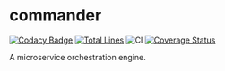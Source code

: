 # commander

[![Codacy Badge](https://api.codacy.com/project/badge/Grade/6d05cac8cf2c4185bfc5568a9b0d14f4)](https://app.codacy.com/manual/182148432/commander?utm_source=github.com&utm_medium=referral&utm_content=ynfeng/commander&utm_campaign=Badge_Grade_Dashboard)
[![Total Lines](https://tokei.rs/b1/github/ynfeng/commander?category=lines)](https://github.com/apache/shardingsphere) ![CI](https://github.com/ynfeng/commander/workflows/CI/badge.svg) [![Coverage Status](https://coveralls.io/repos/github/ynfeng/commander/badge.svg?branch=master)](https://coveralls.io/github/ynfeng/commander?branch=master)

A microservice orchestration engine.
